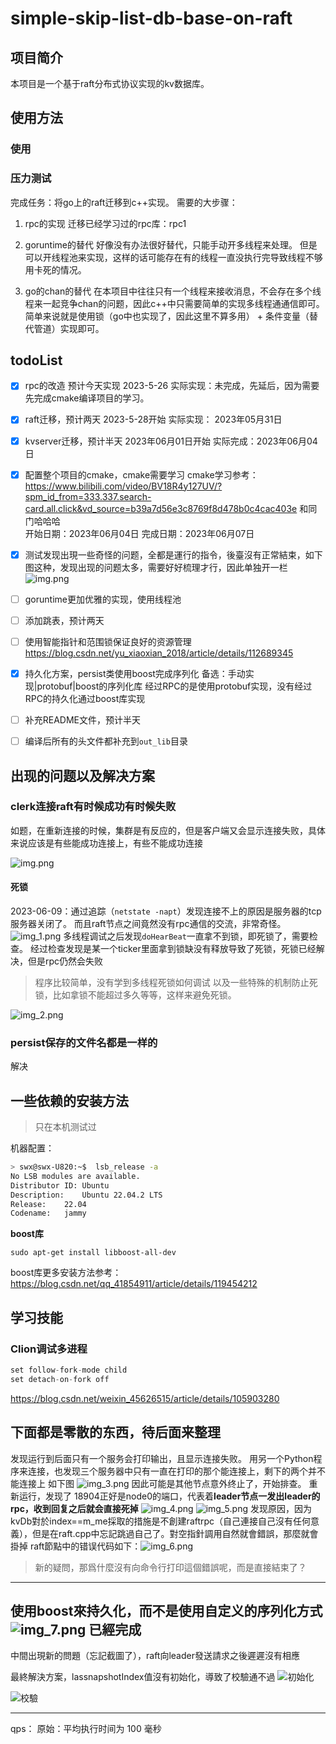 # simple-skip-list-db-base-on-raft

## 项目简介
本项目是一个基于raft分布式协议实现的kv数据库。

## 使用方法
### 使用
### 压力测试


完成任务：将go上的raft迁移到c++实现。
需要的大步骤：
1. rpc的实现
   迁移已经学习过的rpc库：rpc1

2. goruntime的替代
   好像没有办法很好替代，只能手动开多线程来处理。
    但是可以开线程池来实现，这样的话可能存在有的线程一直没执行完导致线程不够用卡死的情况。

3. go的chan的替代
   在本项目中往往只有一个线程来接收消息，不会存在多个线程来一起竞争chan的问题，因此c++中只需要简单的实现多线程通通信即可。
   简单来说就是使用锁（go中也实现了，因此这里不算多用） + 条件变量（替代管道）实现即可。


## todoList
- [x] rpc的改造 预计今天实现 2023-5-26     实际实现：未完成，先延后，因为需要先完成cmake编译项目的学习。
- [x] raft迁移，预计两天  2023-5-28开始                实际实现： 2023年05月31日
- [x] kvserver迁移，预计半天   2023年06月01日开始  实际完成：2023年06月04日
- [x] 配置整个项目的cmake，cmake需要学习  cmake学习参考：https://www.bilibili.com/video/BV18R4y127UV/?spm_id_from=333.337.search-card.all.click&vd_source=b39a7d56e3c8769f8d478b0c4cac403e 和同门哈哈哈   
 开始日期：2023年06月04日       完成日期：2023年06月07日
- [x] 测试发现出現一些奇怪的问题，全都是運行的指令，後臺沒有正常結束，如下图这种，发现出现的问题太多，需要好好梳理才行，因此单独开一栏
![img.png](md.img/img.png)
- [ ] goruntime更加优雅的实现，使用线程池
- [ ] 添加跳表，预计两天
- [ ] 使用智能指针和范围锁保证良好的资源管理 https://blog.csdn.net/yu_xiaoxian_2018/article/details/112689345
- [x] 持久化方案，persist类使用boost完成序列化 备选：手动实现|protobuf|boost的序列化库  经过RPC的是使用protobuf实现，没有经过RPC的持久化通过boost库实现
- [ ] 补充README文件，预计半天
- [ ] 编译后所有的头文件都补充到`out_lib`目录


## 出现的问题以及解决方案
### clerk连接raft有时候成功有时候失败
如题，在重新连接的时候，集群是有反应的，但是客户端又会显示连接失败，具体来说应该是有些能成功连接上，有些不能成功连接

![img.png](images/img.png)
#### 死锁
2023-06-09：通过追踪（`netstate -napt`）发现连接不上的原因是服务器的tcp服务器关闭了。
而且raft节点之间竟然没有rpc通信的交流，非常奇怪。
![img_1.png](images/img_1.png)
多线程调试之后发现`doHearBeat`一直拿不到锁，即死锁了，需要检查。
经过检查发现是某一个ticker里面拿到锁缺没有释放导致了死锁，死锁已经解决，但是rpc仍然会失败
> 程序比较简单，没有学到多线程死锁如何调试
> 以及一些特殊的机制防止死锁，比如拿锁不能超过多久等等，这样来避免死锁。

![img_2.png](images/img_2.png)


### persist保存的文件名都是一样的
解决
## 一些依赖的安装方法
> 只在本机测试过

机器配置：
```bash
> swx@swx-U820:~$  lsb_release -a
No LSB modules are available.
Distributor ID:	Ubuntu
Description:	Ubuntu 22.04.2 LTS
Release:	22.04
Codename:	jammy
```

**boost库**
```
sudo apt-get install libboost-all-dev
```
boost库更多安装方法参考： https://blog.csdn.net/qq_41854911/article/details/119454212


## 学习技能

### Clion调试多进程
```c
set follow-fork-mode child
set detach-on-fork off
```
https://blog.csdn.net/weixin_45626515/article/details/105903280


下面都是零散的东西，待后面来整理
---


发现运行到后面只有一个服务会打印输出，且显示连接失败。
用另一个Python程序来连接，也发现三个服务器中只有一直在打印的那个能连接上，剩下的两个并不能连接上
如下图
![img_3.png](images/img_3.png)
因此可能是其他节点意外终止了，开始排查。
重新运行，发现了
18904正好是node0的端口，代表着**leader节点一发出leader的rpc，收到回复之后就会直接死掉**
![img_4.png](images/img_4.png)
![img_5.png](images/img_5.png)
发现原因，因为kvDb對於index==m_me採取的措施是不創建raftrpc（自己連接自己沒有任何意義），但是在raft.cpp中忘記跳過自己了。對空指針調用自然就會錯誤，那麼就會掛掉
raft節點中的错误代码如下：![img_6.png](images/img_6.png)

> 新的疑問，那爲什麼沒有向命令行打印這個錯誤呢，而是直接結束了？


----
使用boost來持久化，而不是使用自定义的序列化方式
![img_7.png](images/img_7.png)
已經完成
---
中間出現新的問題（忘記截圖了），raft向leader發送請求之後遲遲沒有相應

最終解決方案，lassnapshotIndex值沒有初始化，導致了校驗通不過
![初始化](images/img_8.png)

![校驗](images/img_9.png)


-------------------

qps：
原始：平均执行时间为 100 毫秒
